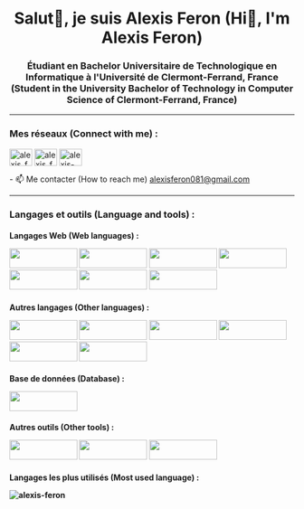 <h1 align="center">Salut👋, je suis Alexis Feron (Hi👋, I'm Alexis Feron)</h1>
<h3 align="center">Étudiant en Bachelor Universitaire de Technologique en Informatique à l'Université de Clermont-Ferrand, France (Student in the University Bachelor of Technology in Computer Science of Clermont-Ferrand, France)</h3>

---

<h3 align="left">Mes réseaux (Connect with me) :</h3>
<p align="left">
<a href="https://instagram.com/alexis_feron_" target="blank"><img align="center" src="https://raw.githubusercontent.com/rahuldkjain/github-profile-readme-generator/master/src/images/icons/Social/instagram.svg" alt="alexis_feron_" height="30" width="40" /></a>
<a href="https://twitter.com/alexis_feron_" target="blank"><img align="center" src="https://raw.githubusercontent.com/rahuldkjain/github-profile-readme-generator/master/src/images/icons/Social/twitter.svg" alt="alexis_feron_" height="30" width="40" /></a>
<a href="https://linkedin.com/in/alexis-feron" target="blank"><img align="center" src="https://raw.githubusercontent.com/rahuldkjain/github-profile-readme-generator/master/src/images/icons/Social/linked-in-alt.svg" alt="alexis-feron" height="30" width="40" /></a>
</p>
<a>- 📫 Me contacter (How to reach me) </a><a href="mailto:alexisferon081@gmail.com">alexisferon081@gmail.com</a>

---

<h3 align="left">Langages et outils (Language and tools) :</h3>
<h4 align="left">Langages Web (Web languages) :
<p align="left"> 
<img src="https://github.com/alexis-feron/alexis-feron/blob/main/assets/html.png" width="120" height="35"/>
<img src="https://github.com/alexis-feron/alexis-feron/blob/main/assets/css.png" width="120" height="35"/>
<img src="https://github.com/alexis-feron/alexis-feron/blob/main/assets/ionic.png" width="120" height="35"/>
<img src="https://github.com/alexis-feron/alexis-feron/blob/main/assets/typescript.png" width="120" height="35"/>
<img src="https://github.com/alexis-feron/alexis-feron/blob/main/assets/php.png" width="120" height="35"/>
<img src="https://github.com/alexis-feron/alexis-feron/blob/main/assets/angular.png" width="120" height="35"/>
<img src="https://github.com/alexis-feron/alexis-feron/blob/main/assets/javascript.png" width="120" height="35"/>
</p>

<h4 align="left">Autres langages (Other languages) :
<p align="left"> 
<img src="https://github.com/alexis-feron/alexis-feron/blob/main/assets/c.png" width="120" height="35"/>
<img src="https://github.com/alexis-feron/alexis-feron/blob/main/assets/c++.png" width="120" height="35"/>
<img src="https://github.com/alexis-feron/alexis-feron/blob/main/assets/java.png" width="120" height="35"/>
<img src="https://github.com/alexis-feron/alexis-feron/blob/main/assets/python.png" width="120" height="35"/>
<img src="https://github.com/alexis-feron/alexis-feron/blob/main/assets/ruby.png" width="120" height="35"/>
<img src="https://github.com/alexis-feron/alexis-feron/blob/main/assets/android.png" width="120" height="35"/>
</p>

<h4 align="left">Base de données (Database) :
<p align="left"> 
<img src="https://github.com/alexis-feron/alexis-feron/blob/main/assets/postgre.png" width="120" height="35"/>
</p>

<h4 align="left">Autres outils (Other tools) :
<p align="left"> 
<img src="https://github.com/alexis-feron/alexis-feron/blob/main/assets/git.png" width="120" height="35"/>
<img src="https://github.com/alexis-feron/alexis-feron/blob/main/assets/figma.png" width="120" height="35"/>
<img src="https://github.com/alexis-feron/alexis-feron/blob/main/assets/bash.png" width="120" height="35"/>
</p>

<h4 align="left">Langages les plus utilisés (Most used language) :
<p><img align="left" src="https://github-readme-stats.vercel.app/api/top-langs?username=alexis-feron&show_icons=true&locale=en&layout=compact" alt="alexis-feron" /></p>
